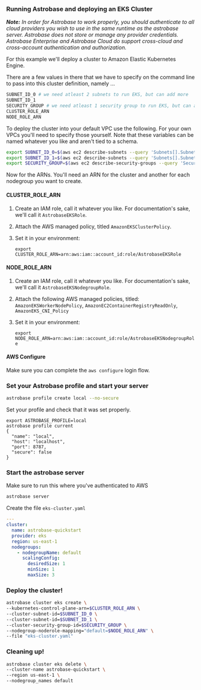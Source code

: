 ### Running Astrobase and deploying an EKS Cluster

_**Note:** In order for Astrobase to work properly, you should authenticate to all cloud providers you wish to use in the same runtime as the astrobase server. Astrobase does not store or manage any provider credentials. Astrobase Enterprise and Astrobase Cloud do support cross-cloud and cross-account authentication and authorization._

For this example we'll deploy a cluster to Amazon Elastic Kubernetes Engine.

There are a few values in there that we have to specify on the command line to pass into this cluster definition, namely ...

```sh
SUBNET_ID_0 # we need atleast 2 subnets to run EKS, but can add more
SUBNET_ID_1
SECURITY_GROUP # we need atleast 1 security group to run EKS, but can add more
CLUSTER_ROLE_ARN
NODE_ROLE_ARN
```

To deploy the cluster into your default VPC use the following. For your own VPCs you'll need to specify those yourself. Note that these variables can be named whatever you like and aren't tied to a schema.

```sh
export SUBNET_ID_0=$(aws ec2 describe-subnets --query 'Subnets[].SubnetId[]' | jq -r '.[0]')
export SUBNET_ID_1=$(aws ec2 describe-subnets --query 'Subnets[].SubnetId[]' | jq -r '.[1]')
export SECURITY_GROUP=$(aws ec2 describe-security-groups --query 'SecurityGroups[].GroupId' | jq -r '.[0]')
```

Now for the ARNs. You'll need an ARN for the cluster and another for each nodegroup you want to create.

#### CLUSTER_ROLE_ARN

1. Create an IAM role, call it whatever you like. For documentation's sake, we'll call it `AstrobaseEKSRole`.
1. Attach the AWS managed policy, titled `AmazonEKSClusterPolicy`.
1. Set it in your environment:

    `export CLUSTER_ROLE_ARN=arn:aws:iam::account_id:role/AstrobaseEKSRole`

#### NODE_ROLE_ARN

1. Create an IAM role, call it whatever you like. For documentation's sake, we'll call it `AstrobaseEKSNodegroupRole`.
1. Attach the following AWS managed policies, titled: `AmazonEKSWorkerNodePolicy`, `AmazonEC2ContainerRegistryReadOnly`, `AmazonEKS_CNI_Policy`
1. Set it in your environment:

    `export NODE_ROLE_ARN=arn:aws:iam::account_id:role/AstrobaseEKSNodegroupRole`

#### AWS Configure

Make sure you can complete the `aws configure` login flow.

### Set your Astrobase profile and start your server

```sh
astrobase profile create local --no-secure
```

Set your profile and check that it was set properly.

```
export ASTROBASE_PROFILE=local
astrobase profile current
{
  "name": "local",
  "host": "localhost",
  "port": 8787,
  "secure": false
}
```

### Start the astrobase server

Make sure to run this where you've authenticated to AWS

```sh
astrobase server
```

Create the file `eks-cluster.yaml`

```yaml
---
cluster:
  name: astrobase-quickstart
  provider: eks
  region: us-east-1
  nodegroups:
    - nodegroupName: default
      scalingConfig:
        desiredSize: 1
        minSize: 1
        maxSize: 3
```

### Deploy the cluster!

```sh
astrobase cluster eks create \
--kubernetes-control-plane-arn=$CLUSTER_ROLE_ARN \
--cluster-subnet-id=$SUBNET_ID_0 \
--cluster-subnet-id=$SUBNET_ID_1 \
--cluster-security-group-id=$SECURITY_GROUP \
--nodegroup-noderole-mapping="default=$NODE_ROLE_ARN" \
--file "eks-cluster.yaml"
```

### Cleaning up!

```sh
astrobase cluster eks delete \
--cluster-name astrobase-quickstart \
--region us-east-1 \
--nodegroup_names default
```
